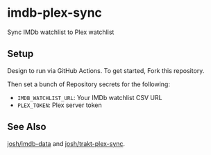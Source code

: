 # imdb-plex-sync

Sync IMDb watchlist to Plex watchlist

## Setup

Design to run via GitHub Actions. To get started, Fork this repository.

Then set a bunch of Repository secrets for the following:

- `IMDB_WATCHLIST_URL`: Your IMDb watchlist CSV URL
- `PLEX_TOKEN`: Plex server token

## See Also

[josh/imdb-data](https://github.com/josh/imdb-data) and [josh/trakt-plex-sync](https://github.com/josh/trakt-plex-sync).
